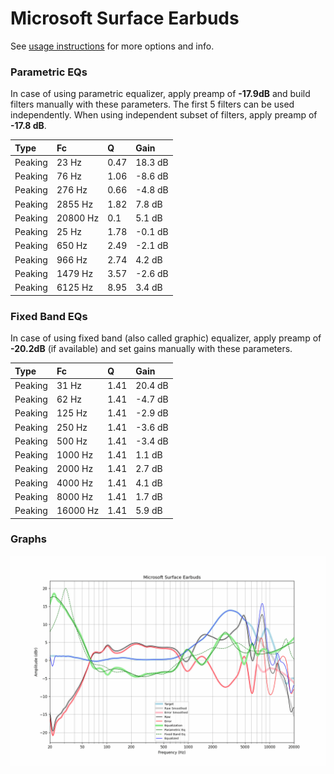 # Microsoft Surface Earbuds
See [usage instructions](https://github.com/jaakkopasanen/AutoEq#usage) for more options and info.

### Parametric EQs
In case of using parametric equalizer, apply preamp of **-17.9dB** and build filters manually
with these parameters. The first 5 filters can be used independently.
When using independent subset of filters, apply preamp of **-17.8 dB**.

| Type    | Fc       |    Q | Gain    |
|:--------|:---------|:-----|:--------|
| Peaking | 23 Hz    | 0.47 | 18.3 dB |
| Peaking | 76 Hz    | 1.06 | -8.6 dB |
| Peaking | 276 Hz   | 0.66 | -4.8 dB |
| Peaking | 2855 Hz  | 1.82 | 7.8 dB  |
| Peaking | 20800 Hz | 0.1  | 5.1 dB  |
| Peaking | 25 Hz    | 1.78 | -0.1 dB |
| Peaking | 650 Hz   | 2.49 | -2.1 dB |
| Peaking | 966 Hz   | 2.74 | 4.2 dB  |
| Peaking | 1479 Hz  | 3.57 | -2.6 dB |
| Peaking | 6125 Hz  | 8.95 | 3.4 dB  |

### Fixed Band EQs
In case of using fixed band (also called graphic) equalizer, apply preamp of **-20.2dB**
(if available) and set gains manually with these parameters.

| Type    | Fc       |    Q | Gain    |
|:--------|:---------|:-----|:--------|
| Peaking | 31 Hz    | 1.41 | 20.4 dB |
| Peaking | 62 Hz    | 1.41 | -4.7 dB |
| Peaking | 125 Hz   | 1.41 | -2.9 dB |
| Peaking | 250 Hz   | 1.41 | -3.6 dB |
| Peaking | 500 Hz   | 1.41 | -3.4 dB |
| Peaking | 1000 Hz  | 1.41 | 1.1 dB  |
| Peaking | 2000 Hz  | 1.41 | 2.7 dB  |
| Peaking | 4000 Hz  | 1.41 | 4.1 dB  |
| Peaking | 8000 Hz  | 1.41 | 1.7 dB  |
| Peaking | 16000 Hz | 1.41 | 5.9 dB  |

### Graphs
![](./Microsoft%20Surface%20Earbuds.png)